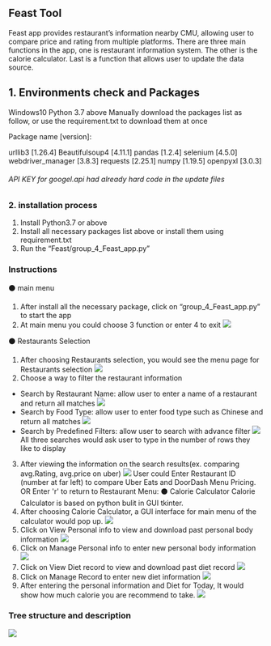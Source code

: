 ## Feast Tool
Feast app provides restaurant’s information nearby CMU, allowing user to compare price and rating from multiple platforms. There are three main functions in the app, one is restaurant information system. The other is the calorie calculator. Last is a function that allows user to update the data source.

## 1. Environments check and Packages
Windows10
Python 3.7 above
Manually download the packages list as follow, or use the requirement.txt to download them at once

Package name [version]:

urllib3 [1.26.4]
Beautifulsoup4 [4.11.1]
pandas [1.2.4]
selenium [4.5.0]
webdriver_manager [3.8.3]
requests [2.25.1]
numpy [1.19.5]
openpyxl [3.0.3]

###### API KEY for googel.api had already hard code in the update files
### 2. installation process
1. Install Python3.7 or above
2. Install all necessary packages list above or install them using requirement.txt
3. Run the “Feast/group_4_Feast_app.py”
### Instructions
⚫ main menu
1. After install all the necessary package, click on “group_4_Feast_app.py” to start the app
2. At main menu you could choose 3 function or enter 4 to exit
![](Images/main%20menu.jpg)

⚫ Restaurants Selection
1. After choosing Restaurants selection, you would see the menu page for Restaurants selection
![](Images/Restaurant.jpg)
2. Choose a way to filter the restaurant information
* Search by Restaurant Name: allow user to enter a name of a restaurant and return all matches
![](Images/SearchByName.jpg)
* Search by Food Type: allow user to enter food type such as Chinese and return all matches
![](Images/SearchByFoodType.jpg)
* Search by Predefined Filters: allow user to search with advance filter
![](Images/Predefined%20Filters.jpg)
All three searches would ask user to type in the number of rows they like to display
3. After viewing the information on the search results(ex. comparing avg.Rating, avg.price on uber)
![](Images/Return.jpg)
User could Enter Restaurant ID (number at far left) to compare Uber Eats and DoorDash Menu Pricing.
OR Enter 'r' to return to Restaurant Menu:
⚫ Calorie Calculator Calorie Calculator is based on python bulit in GUI tkinter.
1. After choosing Calorie Calculator, a GUI interface for main menu of the calculator would pop up.
![](Images/Calorie%20page1.jpg)
2. Click on View Personal info to view and download past personal body information
![](Images/Calorie%20page%202.jpg)
3. Click on Manage Personal info to enter new personal body information
![](Images/Calorie%20page%203.jpg)
4. Click on View Diet record to view and download past diet record
![](Images/Calorie%20page%204.jpg)
5. Click on Manage Record to enter new diet information
![](Images/Calorie%20page%205.jpg)
6. After entering the personal information and Diet for Today, It would show how much calorie you are recommend to take.
![](Images/Calorie%20page%206.jpg)
### Tree structure and description
![](Images/File%20Structure.jpg)
